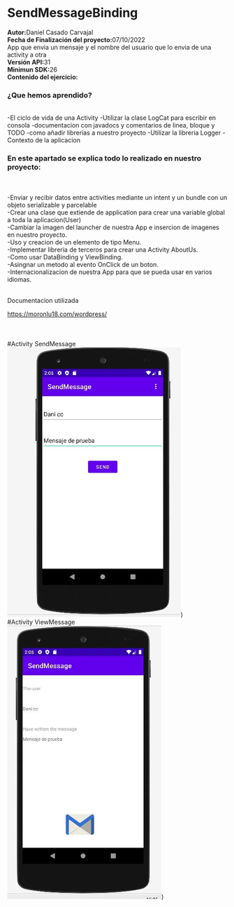 # SendMessageBinding

<b>Autor:</b>Daniel Casado Carvajal</br>
<b>Fecha de Finalización del proyecto:</b>07/10/2022</br>
App que envia un mensaje y el nombre del usuario que lo envia de una activity a otra</br>
<b>Versión API:</b>31</br>
<b>Minimun SDK:</b>26</br>
<b>Contenido del ejercicio:</b>
</br>
<h3>¿Que hemos aprendido?</h3></br>
-El ciclo de vida de una Activity
-Utilizar la clase LogCat para escribir en consola
-documentacion con javadocs y comentarios de linea, bloque y TODO
-como añadir librerias a nuestro proyecto
-Utilizar la libreria Logger
-Contexto de la aplicacion

<h3>En este apartado se explica todo lo realizado en nuestro proyecto:</h3></br>
</br>
-Enviar y recibir datos entre activities mediante un intent y un bundle con un objeto serializable y parcelable</br>
-Crear una clase que extiende de application para crear una variable global a toda la aplicacion(User)</br>
-Cambiar la imagen del launcher de nuestra App e insercion de imagenes en nuestro proyecto.</br>
-Uso y creacion de un elemento de tipo Menu.</br>
-Implementar libreria de terceros para crear una Activity AboutUs.</br>
-Como usar DataBinding y ViewBinding.</br>
-Asingnar un metodo al evento OnClick de un boton.</br>
-Internacionalizacion de nuestra App para que se pueda usar en varios idiomas.</br>
</br>

Documentacion utilizada</br>

https://moronlu18.com/wordpress/</br></br></br>
</br>
#Activity SendMessage
</br>
![Imagen SendMessage](https://github.com/DaniCasado13/SendMessageBinding/blob/master/app/src/main/res/Imagenes/1.JPG))
</br>
#Activity ViewMessage
</br>
![Imagen SendMessage](https://github.com/DaniCasado13/SendMessageBinding/blob/master/app/src/main/res/Imagenes/2.JPG))
